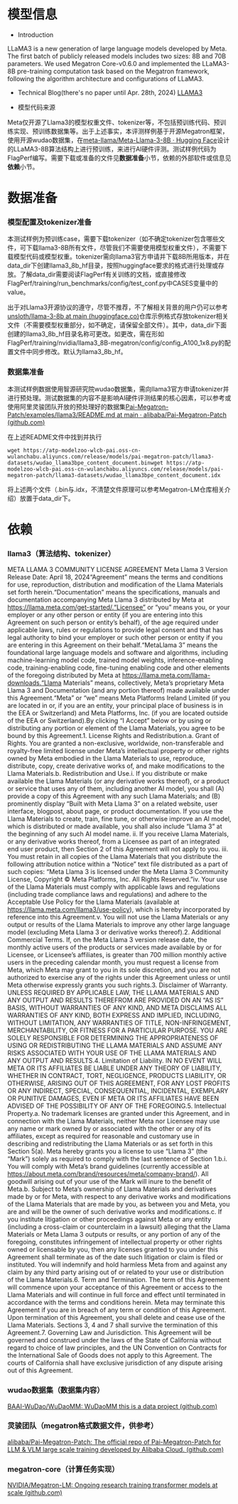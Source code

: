 # 模型信息
- Introduction

LLaMA3 is a new generation of large language models developed by Meta. The first batch of publicly released models includes two sizes: 8B and 70B parameters. We used Megatron Core-v0.6.0 and implemented the LLaMA3-8B pre-training computation task based on the Megatron framework, following the algorithm architecture and configurations of LLaMA3.

- Technical Blog(there's no paper until Apr. 28th, 2024)
  [LLAMA3](https://llama.meta.com/llama3/) 

- 模型代码来源 

Meta仅开源了Llama3的模型权重文件、tokenizer等，不包括预训练代码、预训练实现、预训练数据集等。出于上述事实，本评测样例基于开源Megatron框架，使用开源wudao数据集，在[meta-llama/Meta-Llama-3-8B · Hugging Face](https://huggingface.co/meta-llama/Meta-Llama-3-8B)设计的LLaMA3-8B算法结构上进行预训练，来进行AI硬件评测。测试样例代码为FlagPerf编写。需要下载或准备的文件见**数据准备**小节，依赖的外部软件或信息见**依赖**小节。


# 数据准备

### 模型配置及tokenizer准备

本测试样例为预训练case，需要下载tokenizer（如不确定tokenizer包含哪些文件，可下载llama3-8B所有文件，尽管我们不需要使用模型权重文件），不需要下载模型代码或模型权重。tokenizer需向llama3官方申请并下载8B所用版本，并在data_dir下创建llama3_8b_hf目录，按照huggingface要求的格式进行处理或存放。了解data\_dir需要阅读FlagPerf有关训练的文档，或直接修改FlagPerf/training/run_benchmarks/config/test_conf.py中CASES变量中的value。

出于对Llama3开源协议的遵守，尽管不推荐，不了解相关背景的用户仍可以参考[unsloth/llama-3-8b at main (huggingface.co)](https://huggingface.co/unsloth/llama-3-8b/tree/main)仓库示例格式存放tokenizer相关文件（不需要模型权重部分，如不确定，请保留全部文件）。其中，data_dir下面创建的llama3_8b_hf目录名称可更改。如更改，需在形如FlagPerf/training/nvidia/llama3\_8B-megatron/config/config\_A100\_1x8.py的配置文件中同步修改。默认为llama3\_8b_hf。


### 数据集准备

本测试样例数据使用智源研究院wudao数据集，需向llama3官方申请tokenizer并进行预处理。测试数据集的内容不是影响AI硬件评测结果的核心因素，可以参考或使用阿里灵骏团队开放的预处理好的数据集[Pai-Megatron-Patch/examples/llama3/README.md at main · alibaba/Pai-Megatron-Patch (github.com)](https://github.com/alibaba/Pai-Megatron-Patch/blob/main/examples/llama3/README.md#%E6%95%B0%E6%8D%AE%E9%9B%86%E5%92%8C%E6%A8%A1%E5%9E%8B%E4%B8%8B%E8%BD%BD)

在上述README文件中找到并执行

`wget https://atp-modelzoo-wlcb-pai.oss-cn-wulanchabu.aliyuncs.com/release/models/pai-megatron-patch/llama3-datasets/wudao_llama3bpe_content_document.binwget https://atp-modelzoo-wlcb-pai.oss-cn-wulanchabu.aliyuncs.com/release/models/pai-megatron-patch/llama3-datasets/wudao_llama3bpe_content_document.idx`

将上述两个文件（.bin与.idx，不清楚文件原理可以参考Megatron-LM仓库相关介绍）放置于data_dir下。

# 依赖

### llama3（算法结构、tokenizer）

META LLAMA 3 COMMUNITY LICENSE AGREEMENT
Meta Llama 3 Version Release Date: April 18, 2024“Agreement” means the terms and conditions for use, reproduction, distribution and modification of the Llama Materials set forth herein.“Documentation” means the specifications, manuals and documentation accompanying Meta Llama 3 distributed by Meta at https://llama.meta.com/get-started/.“Licensee” or “you” means you, or your employer or any other person or entity (if you are entering into this Agreement on such person or entity’s behalf), of the age required under applicable laws, rules or regulations to provide legal consent and that has legal authority to bind your employer or such other person or entity if you are entering in this Agreement on their behalf.“MetaLlama 3” means the foundational large language models and software and algorithms, including machine-learning model code, trained model weights, inference-enabling code, training-enabling code, fine-tuning enabling code and other elements of the foregoing distributed by Meta at https://llama.meta.com/llama-downloads.“Llama Materials” means, collectively, Meta’s proprietary Meta Llama 3 and Documentation (and any portion thereof) made available under this Agreement.“Meta” or “we” means Meta Platforms Ireland Limited (if you are located in or, if you are an entity, your principal place of business is in the EEA or Switzerland) and Meta Platforms, Inc. (if you are located outside of the EEA or Switzerland).By clicking “I Accept” below or by using or distributing any portion or element of the Llama Materials, you agree to be bound by this Agreement.1. License Rights and Redistribution.a. Grant of Rights. You are granted a non-exclusive, worldwide, non-transferable and royalty-free limited license under Meta’s intellectual property or other rights owned by Meta embodied in the Llama Materials to use, reproduce, distribute, copy, create derivative works of, and make modifications to the Llama Materials.b. Redistribution and Use.i. If you distribute or make available the Llama Materials (or any derivative works thereof), or a product or service that uses any of them, including another AI model, you shall (A) provide a copy of this Agreement with any such Llama Materials; and (B) prominently display “Built with Meta Llama 3” on a related website, user interface, blogpost, about page, or product documentation. If you use the Llama Materials to create, train, fine tune, or otherwise improve an AI model, which is distributed or made available, you shall also include “Llama 3” at the beginning of any such AI model name.
ii. If you receive Llama Materials, or any derivative works thereof, from a Licensee as part of an integrated end user product, then Section 2 of this Agreement will not apply to you.
iii. You must retain in all copies of the Llama Materials that you distribute the following attribution notice within a “Notice” text file distributed as a part of such copies: “Meta Llama 3 is licensed under the Meta Llama 3 Community License, Copyright © Meta Platforms, Inc. All Rights Reserved.”iv. Your use of the Llama Materials must comply with applicable laws and regulations (including trade compliance laws and regulations) and adhere to the Acceptable Use Policy for the Llama Materials (available at https://llama.meta.com/llama3/use-policy), which is hereby incorporated by reference into this Agreement.v. You will not use the Llama Materials or any output or results of the Llama Materials to improve any other large language model (excluding Meta Llama 3 or derivative works thereof).2. Additional Commercial Terms. If, on the Meta Llama 3 version release date, the monthly active users of the products or services made available by or for Licensee, or Licensee’s affiliates, is greater than 700 million monthly active users in the preceding calendar month, you must request a license from Meta, which Meta may grant to you in its sole discretion, and you are not authorized to exercise any of the rights under this Agreement unless or until Meta otherwise expressly grants you such rights.3. Disclaimer of Warranty. UNLESS REQUIRED BY APPLICABLE LAW, THE LLAMA MATERIALS AND ANY OUTPUT AND RESULTS THEREFROM ARE PROVIDED ON AN “AS IS” BASIS, WITHOUT WARRANTIES OF ANY KIND, AND META DISCLAIMS ALL WARRANTIES OF ANY KIND, BOTH EXPRESS AND IMPLIED, INCLUDING, WITHOUT LIMITATION, ANY WARRANTIES OF TITLE, NON-INFRINGEMENT, MERCHANTABILITY, OR FITNESS FOR A PARTICULAR PURPOSE. YOU ARE SOLELY RESPONSIBLE FOR DETERMINING THE APPROPRIATENESS OF USING OR REDISTRIBUTING THE LLAMA MATERIALS AND ASSUME ANY RISKS ASSOCIATED WITH YOUR USE OF THE LLAMA MATERIALS AND ANY OUTPUT AND RESULTS.4. Limitation of Liability. IN NO EVENT WILL META OR ITS AFFILIATES BE LIABLE UNDER ANY THEORY OF LIABILITY, WHETHER IN CONTRACT, TORT, NEGLIGENCE, PRODUCTS LIABILITY, OR OTHERWISE, ARISING OUT OF THIS AGREEMENT, FOR ANY LOST PROFITS OR ANY INDIRECT, SPECIAL, CONSEQUENTIAL, INCIDENTAL, EXEMPLARY OR PUNITIVE DAMAGES, EVEN IF META OR ITS AFFILIATES HAVE BEEN ADVISED OF THE POSSIBILITY OF ANY OF THE FOREGOING.5. Intellectual Property.a. No trademark licenses are granted under this Agreement, and in connection with the Llama Materials, neither Meta nor Licensee may use any name or mark owned by or associated with the other or any of its affiliates, except as required for reasonable and customary use in describing and redistributing the Llama Materials or as set forth in this Section 5(a). Meta hereby grants you a license to use “Llama 3” (the “Mark”) solely as required to comply with the last sentence of Section 1.b.i. You will comply with Meta’s brand guidelines (currently accessible at https://about.meta.com/brand/resources/meta/company-brand/). All goodwill arising out of your use of the Mark will inure to the benefit of Meta.b. Subject to Meta’s ownership of Llama Materials and derivatives made by or for Meta, with respect to any derivative works and modifications of the Llama Materials that are made by you, as between you and Meta, you are and will be the owner of such derivative works and modifications.c. If you institute litigation or other proceedings against Meta or any entity (including a cross-claim or counterclaim in a lawsuit) alleging that the Llama Materials or Meta Llama 3 outputs or results, or any portion of any of the foregoing, constitutes infringement of intellectual property or other rights owned or licensable by you, then any licenses granted to you under this Agreement shall terminate as of the date such litigation or claim is filed or instituted. You will indemnify and hold harmless Meta from and against any claim by any third party arising out of or related to your use or distribution of the Llama Materials.6. Term and Termination. The term of this Agreement will commence upon your acceptance of this Agreement or access to the Llama Materials and will continue in full force and effect until terminated in accordance with the terms and conditions herein. Meta may terminate this Agreement if you are in breach of any term or condition of this Agreement. Upon termination of this Agreement, you shall delete and cease use of the Llama Materials. Sections 3, 4 and 7 shall survive the termination of this Agreement.7. Governing Law and Jurisdiction. This Agreement will be governed and construed under the laws of the State of California without regard to choice of law principles, and the UN Convention on Contracts for the International Sale of Goods does not apply to this Agreement. The courts of California shall have exclusive jurisdiction of any dispute arising out of this Agreement.

### wudao数据集（数据集内容）

[BAAI-WuDao/WuDaoMM: WuDaoMM this is a data project (github.com)](https://github.com/BAAI-WuDao/WuDaoMM?tab=readme-ov-file)

### 灵骏团队（megatron格式数据文件，供参考）

[alibaba/Pai-Megatron-Patch: The official repo of Pai-Megatron-Patch for LLM & VLM large scale training developed by Alibaba Cloud. (github.com)](https://github.com/alibaba/Pai-Megatron-Patch/tree/main)

### megatron-core（计算任务实现）

[NVIDIA/Megatron-LM: Ongoing research training transformer models at scale (github.com)](https://github.com/NVIDIA/Megatron-LM/tree/main?tab=License-1-ov-file#readme)

